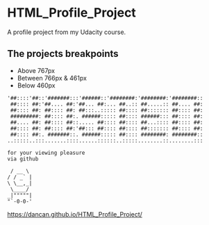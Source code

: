 # HTML_Profile_Project
A profile project from my Udacity course.

## The projects breakpoints
* Above 767px
* Between 766px & 461px
* Below 460px

```
'##::::'##::'#######:::'######::'########:'########:'########::
 ##:::: ##:'##.... ##:'##... ##:... ##..:: ##.....:: ##.... ##:
 ##:::: ##: ##:::: ##: ##:::..::::: ##:::: ##::::::: ##:::: ##:
 #########: ##:::: ##:. ######::::: ##:::: ######::: ##:::: ##:
 ##.... ##: ##:::: ##::..... ##:::: ##:::: ##...:::: ##:::: ##:
 ##:::: ##: ##:::: ##:'##::: ##:::: ##:::: ##::::::: ##:::: ##:
 ##:::: ##:. #######::. ######::::: ##:::: ########: ########::
..:::::..:::.......::::......::::::..:::::........::........:::

for your viewing pleasure 
via github 

 / __ \ 
/ / _` |
\ \__,_|
 \____/ 
_|"""""|
"`-0-0-'
```
https://dancan.github.io/HTML_Profile_Project/


